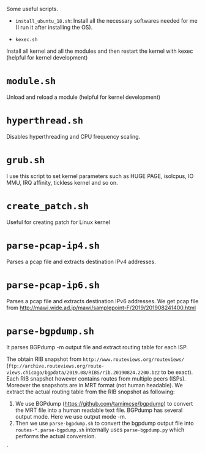 Some useful scripts. 

* `install_ubuntu_18.sh`: Install all the necessary softwares needed for me (I run it after installing the OS).

* `kexec.sh`

Install all kernel and all the modules and then restart the kernel with kexec (helpful for kernel development)

`module.sh`
===========
Unload and reload a module (helpful for kernel development)

`hyperthread.sh`
==============
Disables hyperthreading and CPU frequency scaling.

`grub.sh`
========
I use this script to set kernel parameters such as HUGE PAGE, isolcpus, IO MMU, IRQ affinity, tickless kernel and so on.

`create_patch.sh` 
===================
Useful for creating patch for Linux kernel

`parse-pcap-ip4.sh`
===================
Parses a pcap file and extracts destination IPv4 addresses.

`parse-pcap-ip6.sh`
===================
Parses a pcap file and extracts destination IPv6 addresses. We get pcap file from http://mawi.wide.ad.jp/mawi/samplepoint-F/2019/201908241400.html

`parse-bgpdump.sh`
===================
It parses BGPdump -m output file and extract routing table for each ISP. 

The obtain RIB snapshot from `http://www.routeviews.org/routeviews/` (`ftp://archive.routeviews.org/route-views.chicago/bgpdata/2019.08/RIBS/rib.20190824.2200.bz2` to be exact). Each RIB snapshot however contains routes from multiple peers (ISPs). Moreover the snapshots are in MRT format (not human headable). We extract the actual routing table from the RIB snopshot as following:

1. We use BGPdump (https://github.com/tamimcse/bgpdump) to convert the MRT file into a human readable text file. BGPdump has several output mode. Here we use output mode -m.
2. Then we use `parse-bgpdump.sh` to convert the bgpdump output file into `routes-*`. `parse-bgpdump.sh` internally uses `parse-bgpdump.py` which performs the actual conversion.

`




